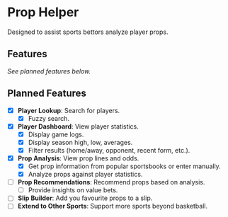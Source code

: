 # Prop Helper

Designed to assist sports bettors analyze player props.


## Features

*See planned features below.*


## Planned Features

- [X] **Player Lookup**: Search for players.
  - [X] Fuzzy search.
- [x] **Player Dashboard**: View player statistics.
  - [x] Display game logs.
  - [x] Display season high, low, averages.
  - [x] Filter results (home/away, opponent, recent form, etc.).
- [x] **Prop Analysis**: View prop lines and odds.
  - [x] Get prop information from popular sportsbooks or enter manually.
  - [x] Analyze props against player statistics.
- [ ] **Prop Recommendations**: Recommend props based on analysis.
  - [ ] Provide insights on value bets.
- [ ] **Slip Builder**: Add you favourite props to a slip.
- [ ] **Extend to Other Sports**: Support more sports beyond basketball.

